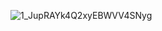 ![1_JupRAYk4Q2xyEBWVV4SNyg](https://user-images.githubusercontent.com/90954543/193414202-3bb1c3c5-c4e7-4190-928d-46bbd1ec8759.jpeg) 
